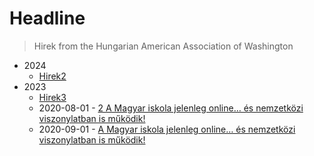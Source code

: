 # Headline

> Hirek from the Hungarian American Association of Washington


- 2024
  - [Hirek2](2024/page2/page.md)
- 2023
  - [Hirek3](2023/page1/page.md)
  - 2020-08-01 - [2 A Magyar iskola jelenleg online… és nemzetközi viszonylatban is működik!](2023/page2/page.md)
  - 2020-09-01 - [A Magyar iskola jelenleg online… és nemzetközi viszonylatban is működik!](2023/page1/page.md)